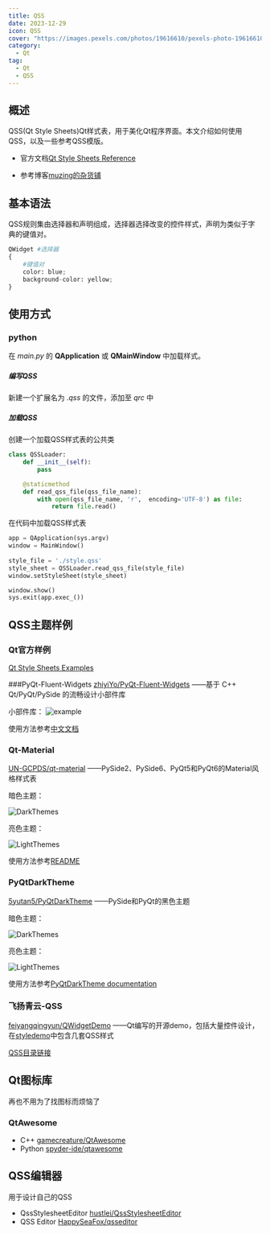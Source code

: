 ```yaml
---
title: QSS
date: 2023-12-29
icon: QSS
cover: "https://images.pexels.com/photos/19616610/pexels-photo-19616610.jpeg"
category: 
  - Qt
tag:
  - Qt
  - QSS
---
```


## 概述

QSS(Qt Style Sheets)Qt样式表，用于美化Qt程序界面。本文介绍如何使用QSS，以及一些参考QSS模版。

- 官方文档[Qt Style Sheets Reference](https://doc.qt.io/qt-5/stylesheet-reference.html)

- 参考博客[muzing的杂货铺](https://muzing.top/posts/28a1d80f/)

## 基本语法

QSS规则集由选择器和声明组成，选择器选择改变的控件样式，声明为类似于字典的键值对。

```python
QWidget #选择器
{
    #键值对
    color: blue;
    background-color: yellow;
}
```

## 使用方式

### python
在 _main.py_ 的 **QApplication** 或 **QMainWindow** 中加载样式。 

##### 编写QSS
新建一个扩展名为 _.qss_ 的文件，添加至 _qrc_ 中

##### 加载QSS

创建一个加载QSS样式表的公共类
```python
class QSSLoader:
    def __init__(self):
        pass

    @staticmethod
    def read_qss_file(qss_file_name):
        with open(qss_file_name, 'r',  encoding='UTF-8') as file:
            return file.read()
```
在代码中加载QSS样式表
```python
app = QApplication(sys.argv)
window = MainWindow()
 
style_file = './style.qss'
style_sheet = QSSLoader.read_qss_file(style_file)
window.setStyleSheet(style_sheet)

window.show()
sys.exit(app.exec_())
```

## QSS主题样例

### Qt官方样例

[Qt Style Sheets Examples](https://doc.qt.io/qt-5/stylesheet-examples.html)

###PyQt-Fluent-Widgets
[zhiyiYo/PyQt-Fluent-Widgets](https://github.com/zhiyiYo/PyQt-Fluent-Widgets) ——基于 C++ Qt/PyQt/PySide 的流畅设计小部件库

小部件库：
![example](https://raw.githubusercontent.com/zhiyiYo/PyQt-Fluent-Widgets/master/docs/source/_static/Interface.jpg)

使用方法参考[中文文档](https://github.com/zhiyiYo/PyQt-Fluent-Widgets/blob/master/docs/README_zh.md)


### Qt-Material

[UN-GCPDS/qt-material](https://github.com/UN-GCPDS/qt-material) ——PySide2、PySide6、PyQt5和PyQt6的Material风格样式表

暗色主题：

![DarkThemes](https://raw.githubusercontent.com/UN-GCPDS/qt-material/master/docs/source/notebooks/_images/dark.gif)

亮色主题：

![LightThemes](https://raw.githubusercontent.com/UN-GCPDS/qt-material/master/docs/source/notebooks/_images/light.gif)

使用方法参考[README](https://github.com/UN-GCPDS/qt-material/blob/master/README.md)

### PyQtDarkTheme

[5yutan5/PyQtDarkTheme](https://github.com/5yutan5/PyQtDarkTheme?tab=readme-ov-file) ——PySide和PyQt的黑色主题

暗色主题：

![DarkThemes](https://raw.githubusercontent.com/5yutan5/PyQtDarkTheme/main/images/widget_gallery_dark.png)

亮色主题：

![LightThemes](https://raw.githubusercontent.com/5yutan5/PyQtDarkTheme/main/images/widget_gallery_light.png)

使用方法参考[PyQtDarkTheme documentation](https://pyqtdarktheme.readthedocs.io/en/stable/)

### 飞扬青云-QSS

[feiyangqingyun/QWidgetDemo](https://github.com/feiyangqingyun/QWidgetDemo/tree/master) ——Qt编写的开源demo，包括大量控件设计，在[styledemo](https://github.com/feiyangqingyun/QWidgetDemo/tree/master/ui/styledemo)中包含几套QSS样式

[QSS目录链接](https://github.com/feiyangqingyun/QWidgetDemo/tree/master/ui/styledemo)

## Qt图标库

再也不用为了找图标而烦恼了
### QtAwesome

- C++ [gamecreature/QtAwesome](https://github.com/Gamecreature/qtawesome)
- Python [spyder-ide/qtawesome](https://github.com/spyder-ide/qtawesome?tab=readme-ov-file)

## QSS编辑器

用于设计自己的QSS

- QssStylesheetEditor [hustlei/QssStylesheetEditor](https://github.com/hustlei/QssStylesheetEditor)
- QSS Editor [HappySeaFox/qsseditor](https://github.com/HappySeaFox/qsseditor)



